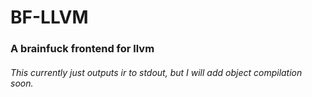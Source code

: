 # BF-LLVM
### A brainfuck frontend for llvm

###### This currently just outputs ir to stdout, but I will add object compilation soon.
